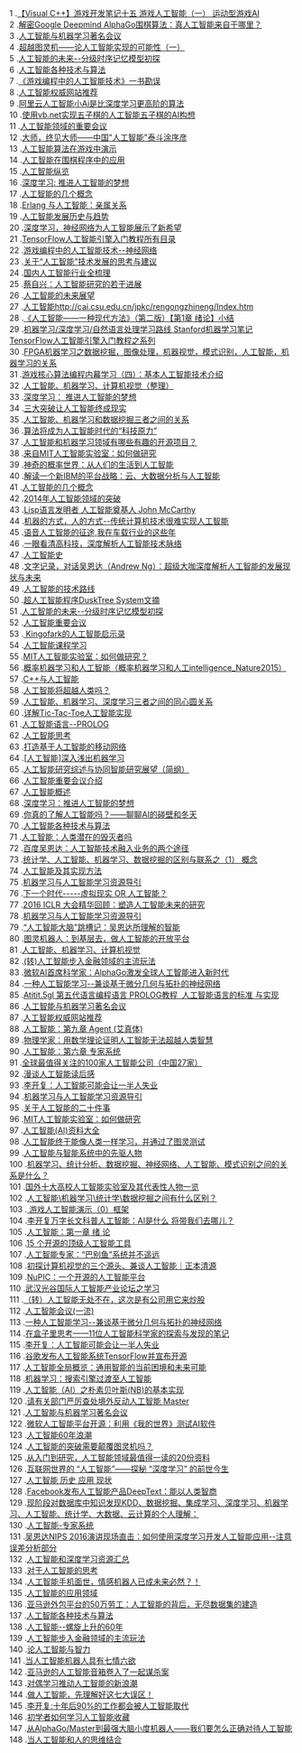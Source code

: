 1 .[【Visual C++】游戏开发笔记十五  游戏人工智能（一）  运动型游戏AI](http://blog.csdn.net/zhmxy555/article/details/7434317?locationNum=8&fps=1)  
2 .[解密Google Deepmind AlphaGo围棋算法：真人工智能来自于哪里？](http://blog.csdn.net/songrotek/article/details/50610684?locationNum=2&fps=1)  
3 .[人工智能与机器学习著名会议](http://blog.csdn.net/blow_jj/article/details/2415305?locationNum=15&fps=1)  
4 .[超越图灵机——论人工智能实现的可能性（一）](http://blog.csdn.net/universee/article/details/761679?locationNum=13&fps=1)  
5 .[人工智能的未来--分级时序记忆模型初探](http://blog.csdn.net/cuiwow/article/details/6232061?locationNum=8&fps=1)  
6 .[人工智能各种技术与算法](http://blog.csdn.net/u013524455/article/details/18766411?locationNum=7&fps=1)  
7 .[《游戏编程中的人工智能技术》一书勘误](http://blog.csdn.net/zzwu/article/details/8762024?locationNum=2&fps=1)  
8 .[人工智能权威网站推荐](http://blog.csdn.net/dennis2k/article/details/1609268?locationNum=15&fps=1)  
9 .[阿里云人工智能小Ai是比深度学习更高阶的算法](http://blog.csdn.net/cloudtechtime/article/details/51107624?locationNum=11&fps=1)  
10 .[使用vb.net实现五子棋的人工智能五子棋的AI构想](http://blog.csdn.net/myripc/article/details/226667?locationNum=10&fps=1)  
11 .[人工智能领域的重要会议](http://blog.csdn.net/luckydongbin/article/details/2155025?locationNum=11&fps=1)  
12 .[大师，终见大师——中国"人工智能"泰斗涂序彦](http://blog.csdn.net/qyangxjtu/article/details/1887196?locationNum=9&fps=1)  
13 .[人工智能算法在游戏中演示](http://blog.csdn.net/jiangcaiyang123/article/details/8762365?locationNum=3&fps=1)  
14 .[人工智能在围棋程序中的应用](http://blog.csdn.net/flancfly/article/details/652579?locationNum=12&fps=1)  
15 .[人工智能纵览](http://blog.csdn.net/ljy1988123/article/details/7726519?locationNum=6&fps=1)  
16 .[深度学习: 推进人工智能的梦想](http://blog.csdn.net/peghoty/article/details/9456147?locationNum=1&fps=1)  
17 .[人工智能的几个概念](http://blog.csdn.net/rainbowsummer/article/details/5343229?locationNum=2&fps=1)  
18 .[Erlang 与人工智能：亲属关系](http://blog.csdn.net/lawme/article/details/3739495?locationNum=2&fps=1)  
19 .[人工智能发展历史与趋势](http://blog.csdn.net/gjf20064280314/article/details/4274435?locationNum=15&fps=1)  
20 .[深度学习，神经网络为人工智能展示了新希望](http://blog.csdn.net/zhoubl668/article/details/45560485?locationNum=7&fps=1)  
21 .[TensorFlow人工智能引擎入门教程所有目录](http://blog.csdn.net/u012556077/article/details/51475713?locationNum=4&fps=1)  
22 .[游戏编程中的人工智能技术--神经网络](http://blog.csdn.net/wolf96/article/details/39578899?locationNum=13&fps=1)  
23 .[关于“人工智能”技术发展的思考与建议](http://blog.csdn.net/dazui/article/details/1481181?locationNum=15&fps=1)  
24 .[国内人工智能行业全梳理](http://blog.csdn.net/geekmanong/article/details/51331986?locationNum=8&fps=1)  
25 .[蔡自兴：人工智能研究的若干进展](http://blog.csdn.net/junecau/article/details/6963662?locationNum=1&fps=1)  
26 .[人工智能的未来展望](http://blog.csdn.net/wanghaiping1993/article/details/42156459?locationNum=12&fps=1)  
27 .[人工智能http://cai.csu.edu.cn/jpkc/rengongzhineng/Index.htm](http://blog.csdn.net/chief1985/article/details/1892922?locationNum=12&fps=1)  
28 .[《人工智能——一种现代方法》（第二版）【第1章 绪论】小结](http://blog.csdn.net/BetaBin/article/details/7798559?locationNum=7&fps=1)  
29 .[机器学习/深度学习/自然语言处理学习路线    Stanford机器学习笔记  TensorFlow人工智能引擎入门教程之系列](http://blog.csdn.net/zkl99999/article/details/51424282?locationNum=1&fps=1)  
30 .[FPGA机器学习之数据挖掘，图像处理，机器视觉，模式识别，人工智能，机器学习的关系](http://blog.csdn.net/my_share/article/details/42361383?locationNum=12&fps=1)  
31 .[游戏核心算法编程内幕学习（四）：基本人工智能技术介绍](http://blog.csdn.net/huiguimoyu/article/details/19758835?locationNum=5&fps=1)  
32 .[人工智能、机器学习、计算机视觉（整理）](http://blog.csdn.net/j_study/article/details/7903302?locationNum=12&fps=1)  
33 .[深度学习： 推进人工智能的梦想](http://blog.csdn.net/xiahouzuoxin/article/details/9734393?locationNum=6&fps=1)  
34 .[三大突破让人工智能终成现实](http://blog.csdn.net/asqi1/article/details/40823157?locationNum=13&fps=1)  
35 .[人工智能、机器学习和数据挖掘三者之间的关系](http://blog.csdn.net/jdbc/article/details/44602147?locationNum=4&fps=1)  
36 .[算法将成为人工智能时代的“科技原力”](http://blog.csdn.net/English0523/article/details/52942318?locationNum=14&fps=1)  
37 .[人工智能和机器学习领域有哪些有趣的开源项目？](http://blog.csdn.net/gx19862005/article/details/46442521?locationNum=14&fps=1)  
38 .[来自MIT人工智能实验室：如何做研究](http://blog.csdn.net/snleo/article/details/708474?locationNum=6&fps=1)  
39 .[神奇的概率世界：从人们的生活到人工智能](http://blog.csdn.net/kklots/article/details/9010171?locationNum=14&fps=1)  
40 .[解读一个新IBM的平台战略：云、大数据分析与人工智能](http://blog.csdn.net/cloudtechtime/article/details/53030143?locationNum=8&fps=1)  
41 .[人工智能的几个概念](http://blog.csdn.net/ria4com/article/details/37758439?locationNum=9&fps=1)  
42 .[2014年人工智能领域的突破](http://blog.csdn.net/u012162613/article/details/42265845?locationNum=4&fps=1)  
43 .[Lisp语言发明者 人工智能奠基人 John McCarthy](http://blog.csdn.net/ttwwok/article/details/15349301?locationNum=1&fps=1)  
44 .[机器的方式，人的方式--传统计算机技术很难实现人工智能](http://blog.csdn.net/dog250/article/details/5303336?locationNum=2&fps=1)  
45 .[语音人工智能的征途,我在车载行业的这些年](http://blog.csdn.net/qq_26787115/article/details/52701869?locationNum=4&fps=1)  
46 .[一眼看清高科技，深度解析人工智能技术脉络](http://blog.csdn.net/asqi1/article/details/39495193?locationNum=4&fps=1)  
47 .[人工智能史](http://blog.csdn.net/memray/article/details/50455915?locationNum=1&fps=1)  
48 .[文字记录，对话吴恩达（Andrew Ng）：超级大咖深度解析人工智能的发展现状与未来](http://blog.csdn.net/CSDN_xiaodao/article/details/51158645?locationNum=10&fps=1)  
49 .[人工智能的技术路线](http://blog.csdn.net/u011023036/article/details/49456129?locationNum=11&fps=1)  
50 .[超人工智能程序DuskTree System文摘](http://blog.csdn.net/alaclp/article/details/6369022?locationNum=8&fps=1)  
51 .[人工智能的未来--分级时序记忆模型初探](http://blog.csdn.net/c395565746c/article/details/6234982?locationNum=10&fps=1)  
52 .[人工智能重要会议](http://blog.csdn.net/gqm1982/article/details/1339908?locationNum=7&fps=1)  
53 .[ Kingofark的人工智能启示录](http://blog.csdn.net/hejishan/article/details/2263544?locationNum=13&fps=1)  
54 .[人工智能课程学习](http://blog.csdn.net/u011023036/article/details/49456135?locationNum=5&fps=1)  
55 .[MIT人工智能实验室：如何做研究？](http://blog.csdn.net/jj12345jj198999/article/details/8226161?locationNum=3&fps=1)  
56 .[概率机器学习和人工智能（概率机器学习和人工intelligence_Nature2015）](http://blog.csdn.net/tsb831211/article/details/52026443?locationNum=1&fps=1)  
57 .[C++与人工智能](http://blog.csdn.net/flyoverthegrass/article/details/5149681?locationNum=5&fps=1)  
58 .[人工智能将超越人类吗？](http://blog.csdn.net/turingbooks/article/details/51330062?locationNum=7&fps=1)  
59 .[人工智能、机器学习、深度学习三者之间的同心圆关系](http://blog.csdn.net/imail2016/article/details/52086061?locationNum=10&fps=1)  
60 .[详解Tic-Tac-Toe人工智能实现](http://blog.csdn.net/jinzheng069/article/details/8754876?locationNum=14&fps=1)  
61 .[人工智能语言--PROLOG](http://blog.csdn.net/kavadina/article/details/2567217?locationNum=10&fps=1)  
62 .[人工智能思考](http://blog.csdn.net/u011937377/article/details/12274743?locationNum=5&fps=1)  
63 .[打造基于人工智能的移动网络](http://blog.csdn.net/huawei_eSDK/article/details/52088032?locationNum=2&fps=1)  
64 .[[人工智能]深入浅出机器学习](http://blog.csdn.net/BaiHuaXiu123/article/details/54090652?locationNum=3&fps=1)  
65 .[人工智能研究综述与协同智能研究展望（简纲）](http://blog.csdn.net/geneculture/article/details/7802862?locationNum=4&fps=1)  
66 .[人工智能重要会议介绍](http://blog.csdn.net/why4000/article/details/4154214?locationNum=6&fps=1)  
67 .[人工智能概述](http://blog.csdn.net/tfygg/article/details/46664755?locationNum=15&fps=1)  
68 .[深度学习：推进人工智能的梦想](http://blog.csdn.net/xulinshadow701/article/details/17335111?locationNum=10&fps=1)  
69 .[你真的了解人工智能吗？——聊聊AI的碰壁和冬天](http://blog.csdn.net/hellonlp/article/details/50953127?locationNum=14&fps=1)  
70 .[人工智能各种技术与算法](http://blog.csdn.net/ria4com/article/details/37757617?locationNum=11&fps=1)  
71 .[人工智能：人类潜在的毁灭者吗](http://blog.csdn.net/shililu/article/details/10022239?locationNum=4&fps=1)  
72 .[百度吴恩达：人工智能技术融入业务的两个途径](http://blog.csdn.net/bestlove12345/article/details/51952722?locationNum=4&fps=1)  
73 .[统计学、人工智能、机器学习、数据挖掘的区别与联系之（1）  概念](http://blog.csdn.net/anticevc/article/details/51704507?locationNum=6&fps=1)  
74 .[人工智能及其实现方法](http://blog.csdn.net/u011023036/article/details/49454969?locationNum=11&fps=1)  
75 .[机器学习与人工智能学习资源导引](http://blog.csdn.net/alec1987/article/details/6121419?locationNum=2&fps=1)  
76 .[下一个时代-----虚拟现实 OR 人工智能？](http://blog.csdn.net/wwwang89123/article/details/39762775?locationNum=7&fps=1)  
77 .[2016 ICLR 大会精华回顾：塑造人工智能未来的研究](http://blog.csdn.net/tsb831211/article/details/51822124?locationNum=12&fps=1)  
78 .[机器学习与人工智能学习资源导引](http://blog.csdn.net/zhaoyue007101/article/details/7971188?locationNum=1&fps=1)  
79 .[“人工智能大脑”跳槽记：吴恩达所理解的智能](http://blog.csdn.net/starzhou/article/details/51232319?locationNum=15&fps=1)  
80 .[图灵机器人：到基层去，做人工智能的开放平台](http://blog.csdn.net/asqi1/article/details/40977441?locationNum=3&fps=1)  
81 .[人工智能、机器学习、计算机视觉](http://blog.csdn.net/ria4com/article/details/37758449?locationNum=3&fps=1)  
82 .[(转)人工智能步入金融领域的主流玩法](http://blog.csdn.net/wowotuo/article/details/52930820?locationNum=13&fps=1)  
83 .[微软AI首席科学家：AlphaGo激发全球人工智能进入新时代](http://blog.csdn.net/cloudtechtime/article/details/50961877?locationNum=8&fps=1)  
84 .[一种人工智能学习--兼谈基于微分几何与拓扑的神经网络](http://blog.csdn.net/hjwang1/article/details/52194739?locationNum=2&fps=1)  
85 .[Atitit.5gl 第五代语言编程语言 PROLOG教程  人工智能语言的标准 与实现](http://blog.csdn.net/attilax/article/details/50711827?locationNum=13&fps=1)  
86 .[人工智能与机器学习著名会议](http://blog.csdn.net/zjxiaolu/article/details/38339361?locationNum=12&fps=1)  
87 .[人工智能权威网站推荐](http://blog.csdn.net/chunguangtang/article/details/5306150?locationNum=2&fps=1)  
88 .[人工智能：第九章 Agent (艾真体)](http://blog.csdn.net/GarfieldEr007/article/details/50210141?locationNum=12&fps=1)  
89 .[物理学家：用数学理论证明人工智能无法超越人类智慧](http://blog.csdn.net/kevin_IoT/article/details/50222493?locationNum=8&fps=1)  
90 .[人工智能：第六章 专家系统](http://blog.csdn.net/GarfieldEr007/article/details/50210103?locationNum=3&fps=1)  
91 .[全球最值得关注的100家人工智能公司（中国27家）](http://blog.csdn.net/chenjunji123456/article/details/52857797?locationNum=9&fps=1)  
92 .[漫谈人工智能读后感](http://blog.csdn.net/u013473520/article/details/50382668?locationNum=8&fps=1)  
93 .[李开复：人工智能可能会让一半人失业](http://blog.csdn.net/starzhou/article/details/51760320?locationNum=12&fps=1)  
94 .[机器学习与人工智能学习资源导引](http://blog.csdn.net/u014032673/article/details/40348259?locationNum=13&fps=1)  
95 .[关于人工智能的二十件事](http://blog.csdn.net/shanglianlm/article/details/49585077?locationNum=5&fps=1)  
96 .[MIT人工智能实验室：如何做研究](http://blog.csdn.net/tozhangning/article/details/8285456?locationNum=4&fps=1)  
97 .[人工智能(AI)资料大全](http://blog.csdn.net/RandyLeonard/article/details/50146871?locationNum=5&fps=1)  
98 .[人工智能终于能像人类一样学习，并通过了图灵测试](http://blog.csdn.net/starzhou/article/details/50276637?locationNum=11&fps=1)  
99 .[人工智能与智能系统中的先驱人物](http://blog.csdn.net/u010435381/article/details/8915902?locationNum=7&fps=1)  
100 .[机器学习、统计分析、数据挖掘、神经网络、人工智能、模式识别之间的关系是什么？](http://blog.csdn.net/u011023036/article/details/49463995?locationNum=13&fps=1)  
101 .[国外十大高校人工智能实验室及其代表性人物一览](http://blog.csdn.net/x_r_su/article/details/53043465?locationNum=14&fps=1)  
102 .[人工智能\机器学习\统计学\数据挖掘之间有什么区别？](http://blog.csdn.net/sinat_25357975/article/details/51167101?locationNum=10&fps=1)  
103 .[ 游戏人工智能演示（0）框架](http://blog.csdn.net/gudesheng/article/details/2169004?locationNum=11&fps=1)  
104 .[李开复万字长文科普人工智能：AI是什么 将带我们去哪儿？](http://blog.csdn.net/GarfieldEr007/article/details/51684458?locationNum=7&fps=1)  
105 .[人工智能：第一章 绪 论](http://blog.csdn.net/GarfieldEr007/article/details/50209965?locationNum=13&fps=1)  
106 .[15 个开源的顶级人工智能工具](http://blog.csdn.net/hmy1106/article/details/52817177?locationNum=7&fps=1)  
107 .[人工智能专家：“巴别鱼”系统并不遥远](http://blog.csdn.net/tianshi_1105/article/details/21378883?locationNum=14&fps=1)  
108 .[初探计算机视觉的三个源头、兼谈人工智能｜正本清源](http://blog.csdn.net/mlh792988560/article/details/53348659?locationNum=11&fps=1)  
109 .[NuPIC：一个开源的人工智能平台](http://blog.csdn.net/gx19862005/article/details/46439935?locationNum=14&fps=1)  
110 .[武汉光谷国际人工智能产业论坛之学习](http://blog.csdn.net/dcxhun3/article/details/53381655?locationNum=10&fps=1)  
111 .[（转）人工智能无处不在，这次是有公司用它来炒股](http://blog.csdn.net/wowotuo/article/details/53264258?locationNum=13&fps=1)  
112 .[人工智能会议(一流)](http://blog.csdn.net/u011860731/article/details/36686795?locationNum=3&fps=1)  
113 .[一种人工智能学习--兼谈基于微分几何与拓扑的神经网络](http://blog.csdn.net/hjwang1/article/details/52317747?locationNum=9&fps=1)  
114 .[在盒子里思考——11位人工智能科学家的探索与发现的笔记](http://blog.csdn.net/newfayi/article/details/49205583?locationNum=1&fps=1)  
115 .[李开复：人工智能可能会让一半人失业](http://blog.csdn.net/Andrewniu/article/details/52219786?locationNum=3&fps=1)  
116 .[谷歌发布人工智能系统TensorFlow并宣布开源](http://blog.csdn.net/danteLiujie/article/details/51966689?locationNum=5&fps=1)  
117 .[人工智能全局概览：通用智能的当前困境和未来可能](http://blog.csdn.net/lionzl/article/details/52142151?locationNum=5&fps=1)  
118 .[机器学习：搜索引擎过渡至人工智能](http://blog.csdn.net/u012556077/article/details/47905005?locationNum=6&fps=1)  
119 .[人工智能（AI）之朴素贝叶斯(NB)的基本实现](http://blog.csdn.net/u013816144/article/details/50347161?locationNum=7&fps=1)  
120 .[请有关部门严厉查处境外反动人工智能 Master](http://blog.csdn.net/kimqcn4/article/details/54091539?locationNum=3&fps=1)  
121 .[人工智能与机器学习著名会议](http://blog.csdn.net/ycz28/article/details/21299459?locationNum=1&fps=1)  
122 .[微软人工智能平台开源：利用《我的世界》测试AI软件](http://blog.csdn.net/Real_Myth/article/details/51868484?locationNum=4&fps=1)  
123 .[人工智能60年浪潮](http://blog.csdn.net/xuxiatian/article/details/53080227?locationNum=15&fps=1)  
124 .[人工智能的突破需要颠覆图灵机吗？](http://blog.csdn.net/csshuke/article/details/50954043?locationNum=9&fps=1)  
125 .[从入门到研究，人工智能领域最值得一读的20份资料](http://blog.csdn.net/roslei/article/details/53490157?locationNum=9&fps=1)  
126 .[互联网世界的 “人工智能”——探秘 “深度学习” 的前世今生](http://blog.csdn.net/zjxiaolu/article/details/48049681?locationNum=9&fps=1)  
127 .[人工智能 历史 应用 现状](http://blog.csdn.net/luojin2003529/article/details/51460321?locationNum=6&fps=1)  
128 .[Facebook发布人工智能产品DeepText：能以人类智商](http://blog.csdn.net/Real_Myth/article/details/51588263?locationNum=15&fps=1)  
129 .[现阶段对数据库中知识发现KDD、数据挖掘、集成学习、深度学习、机器学习、人工智能、统计学、大数据、云计算的个人理解：](http://blog.csdn.net/zhangshoubin55/article/details/52254321?locationNum=6&fps=1)  
130 .[人工智能-专家系统](http://blog.csdn.net/HE_2014_08010103_/article/details/44264819?locationNum=10&fps=1)  
131 .[吴恩达NIPS 2016演讲现场直击：如何使用深度学习开发人工智能应用--注意误差分析部分](http://blog.csdn.net/xuxiatian/article/details/53534271?locationNum=3&fps=1)  
132 .[人工智能和深度学习资源汇总](http://blog.csdn.net/yas12345678/article/details/53026884?locationNum=12&fps=1)  
133 .[对于人工智能的思考](http://blog.csdn.net/u010168422/article/details/50931342?locationNum=9&fps=1)  
134 .[人工智能手机面世，情感机器人已成未来必然？！](http://blog.csdn.net/loveszx/article/details/53909653?locationNum=5&fps=1)  
135 .[人工智能的应用领域](http://blog.csdn.net/a421131/article/details/45200949?locationNum=9&fps=1)  
136 .[亚马逊外包平台的50万劳工：人工智能的背后，无尽数据集的建造](http://blog.csdn.net/starzhou/article/details/53761872?locationNum=11&fps=1)  
137 .[人工智能各种技术与算法](http://blog.csdn.net/zhuxiaoping54532/article/details/53419040?locationNum=2&fps=1)  
138 .[人工智能--螺旋上升的60年](http://blog.csdn.net/youyuyixiu/article/details/52971395?locationNum=1&fps=1)  
139 .[人工智能步入金融领域的主流玩法](http://blog.csdn.net/xuxiatian/article/details/53894706?locationNum=6&fps=1)  
140 .[论人工智能与智力](http://blog.csdn.net/qq_35455477/article/details/52105826?locationNum=9&fps=1)  
141 .[当人工智能机器人具有七情六欲](http://blog.csdn.net/qq_20523315/article/details/49358931?locationNum=10&fps=1)  
142 .[亚马逊的人工智能音箱卷入了一起谋杀案](http://blog.csdn.net/looper66/article/details/53999526?locationNum=14&fps=1)  
143 .[对偶学习推动人工智能的新浪潮](http://blog.csdn.net/u010635393/article/details/53894421?locationNum=8&fps=1)  
144 .[做人工智能，先理解好这七大误区！](http://blog.csdn.net/dashenghuahua/article/details/54091782?locationNum=8&fps=1)  
145 .[李开复:十年后90%的工作都会被人工智能取代](http://blog.csdn.net/forest_fire/article/details/53500909?locationNum=15&fps=1)  
146 .[初学者如何学习人工智能收藏](http://blog.csdn.net/wang_y_long/article/details/53871792?locationNum=11&fps=1)  
147 .[从AlphaGo/Master到最强大脑小度机器人——我们要怎么正确对待人工智能](http://blog.csdn.net/xiaoxiao_wen/article/details/54237074?locationNum=5&fps=1)  
148 .[当人工智能和人的思维结合](http://blog.csdn.net/qq_34858027/article/details/53557722?locationNum=6&fps=1)  
